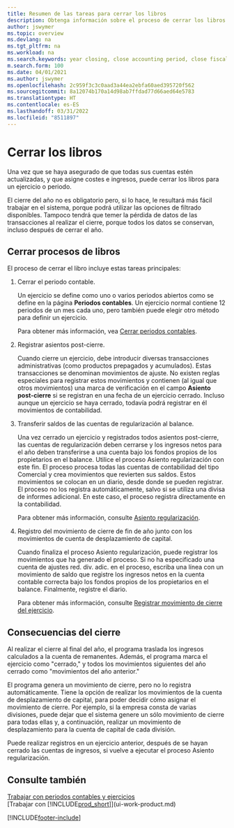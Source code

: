 ```yaml
---
title: Resumen de las tareas para cerrar los libros
description: Obtenga información sobre el proceso de cerrar los libros de un ejercicio o periodo, y qué sucede después de cerrar al final de un ejercicio.
author: jswymer
ms.topic: overview
ms.devlang: na
ms.tgt_pltfrm: na
ms.workload: na
ms.search.keywords: year closing, close accounting period, close fiscal year, bank account detailed trial balance
m.search.form: 100
ms.date: 04/01/2021
ms.author: jswymer
ms.openlocfilehash: 2c959f3c3c0aad3a44ea2ebfa60aed395720f562
ms.sourcegitcommit: 8a12074b170a14d98ab7ffdad77d66aed64e5783
ms.translationtype: HT
ms.contentlocale: es-ES
ms.lasthandoff: 03/31/2022
ms.locfileid: "8511897"
---
```

# <a name="closing-the-books"></a>Cerrar los libros
Una vez que se haya asegurado de que todas sus cuentas estén actualizadas, y que asigne costes e ingresos, puede cerrar los libros para un ejercicio o periodo.

El cierre del año no es obligatorio pero, si lo hace, le resultará más fácil trabajar en el sistema, porque podrá utilizar las opciones de filtrado disponibles. Tampoco tendrá que temer la pérdida de datos de las transacciones al realizar el cierre, porque todos los datos se conservan, incluso después de cerrar el año.

## <a name="closing-book-process"></a>Cerrar procesos de libros
El proceso de cerrar el libro incluye estas tareas principales:

1. Cerrar el periodo contable.

    Un ejercicio se define como uno o varios periodos abiertos como se define en la página **Periodos contables**. Un ejercicio normal contiene 12 periodos de un mes cada uno, pero también puede elegir otro método para definir un ejercicio.

    Para obtener más información, vea [Cerrar periodos contables](year-close-account-periods.md).
2. Registrar asientos post-cierre.

    Cuando cierre un ejercicio, debe introducir diversas transacciones administrativas (como productos prepagados y acumulados). Estas transacciones se denominan movimientos de ajuste. No existen reglas especiales para registrar estos movimientos y contienen (al igual que otros movimientos) una marca de verificación en el campo **Asiento post-cierre** si se registran en una fecha de un ejercicio cerrado. Incluso aunque un ejercicio se haya cerrado, todavía podrá registrar en él movimientos de contabilidad.
3. Transferir saldos de las cuentas de regularización al balance.

    Una vez cerrado un ejercicio y registrados todos asientos post-cierre, las cuentas de regularización deben cerrarse y los ingresos netos para el año deben transferirse a una cuenta bajo los fondos propios de los propietarios en el balance. Utilice el proceso Asiento regularización con este fin. El proceso procesa todas las cuentas de contabilidad del tipo Comercial y crea movimientos que revierten sus saldos. Estos movimientos se colocan en un diario, desde donde se pueden registrar. El proceso no los registra automáticamente, salvo si se utiliza una divisa de informes adicional. En este caso, el proceso registra directamente en la contabilidad.

    Para obtener más información, consulte [Asiento regularización](year-close-income-statement.md).
4. Registro del movimiento de cierre de fin de año junto con los movimientos de cuenta de desplazamiento de capital.

    Cuando finaliza el proceso Asiento regularización, puede registrar los movimientos que ha generado el proceso. Si no ha especificado una cuenta de ajustes red. div. adic. en el proceso, escriba una línea con un movimiento de saldo que registre los ingresos netos en la cuenta contable correcta bajo los fondos propios de los propietarios en el balance. Finalmente, registre el diario.

    Para obtener más información, consulte [Registrar movimiento de cierre del ejercicio](year-how-post-year-end-close-entry.md).

## <a name="what-happens-when-you-close"></a>Consecuencias del cierre
Al realizar el cierre al final del año, el programa traslada los ingresos calculados a la cuenta de remanentes. Además, el programa marca el ejercicio como "cerrado," y todos los movimientos siguientes del año cerrado como "movimientos del año anterior."

El programa genera un movimiento de cierre, pero no lo registra automáticamente. Tiene la opción de realizar los movimientos de la cuenta de desplazamiento de capital, para poder decidir cómo asignar el movimiento de cierre. Por ejemplo, si la empresa consta de varias divisiones, puede dejar que el sistema genere un sólo movimiento de cierre para todas ellas y, a continuación, realizar un movimiento de desplazamiento para la cuenta de capital de cada división.

Puede realizar registros en un ejercicio anterior, después de se hayan cerrado las cuentas de ingresos, si vuelve a ejecutar el proceso Asiento regularización.

## <a name="see-also"></a>Consulte también

[Trabajar con periodos contables y ejercicios](finance-accounting-periods-and-fiscal-years.md)  
[Trabajar con [!INCLUDE[prod_short](includes/prod_short.md)]](ui-work-product.md)


[!INCLUDE[footer-include](includes/footer-banner.md)]